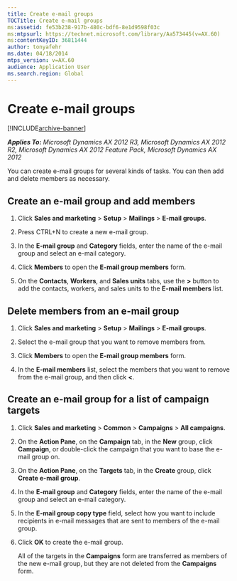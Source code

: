 ```yaml
---
title: Create e-mail groups
TOCTitle: Create e-mail groups
ms:assetid: fe53b238-917b-480c-bdf6-8e1d9598f03c
ms:mtpsurl: https://technet.microsoft.com/library/Aa573445(v=AX.60)
ms:contentKeyID: 36811444
author: tonyafehr
ms.date: 04/18/2014
mtps_version: v=AX.60
audience: Application User
ms.search.region: Global
---
```


# Create e-mail groups 


[!INCLUDE[archive-banner](includes/archive-banner.md)]


_**Applies To:** Microsoft Dynamics AX 2012 R3, Microsoft Dynamics AX 2012 R2, Microsoft Dynamics AX 2012 Feature Pack, Microsoft Dynamics AX 2012_

You can create e-mail groups for several kinds of tasks. You can then add and delete members as necessary.

## Create an e-mail group and add members

1.  Click **Sales and marketing** \> **Setup** \> **Mailings** \> **E-mail groups**.

2.  Press CTRL+N to create a new e-mail group.

3.  In the **E-mail group** and **Category** fields, enter the name of the e-mail group and select an e-mail category.

4.  Click **Members** to open the **E-mail group members** form.

5.  On the **Contacts**, **Workers**, and **Sales units** tabs, use the **\>** button to add the contacts, workers, and sales units to the **E-mail members** list.

## Delete members from an e-mail group

1.  Click **Sales and marketing** \> **Setup** \> **Mailings** \> **E-mail groups**.

2.  Select the e-mail group that you want to remove members from.

3.  Click **Members** to open the **E-mail group members** form.

4.  In the **E-mail members** list, select the members that you want to remove from the e-mail group, and then click **\<**.

## Create an e-mail group for a list of campaign targets

1.  Click **Sales and marketing** \> **Common** \> **Campaigns** \> **All campaigns**.

2.  On the **Action Pane**, on the **Campaign** tab, in the **New** group, click **Campaign**, or double-click the campaign that you want to base the e-mail group on.

3.  On the **Action Pane**, on the **Targets** tab, in the **Create** group, click **Create e-mail group**.

4.  In the **E-mail group** and **Category** fields, enter the name of the e-mail group and select an e-mail category.

5.  In the **E-mail group copy type** field, select how you want to include recipients in e-mail messages that are sent to members of the e-mail group.

6.  Click **OK** to create the e-mail group.
    
    All of the targets in the **Campaigns** form are transferred as members of the new e-mail group, but they are not deleted from the **Campaigns** form.

  


